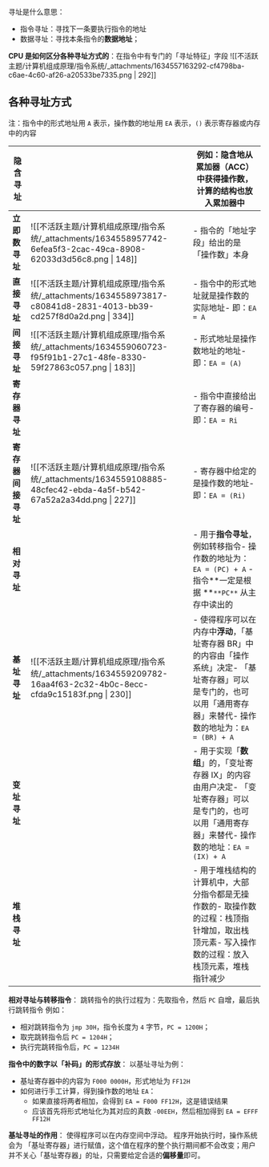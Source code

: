 寻址是什么意思：

- 指令寻址：寻找下一条要执行指令的地址
- 数据寻址：寻找本条指令的**数据地址**；

**CPU 是如何区分各种寻址方式的**：在指令中有专门的「寻址特征」字段
![[不活跃主题/计算机组成原理/指令系统/_attachments/1634557163292-cf4798ba-c6ae-4c60-af26-a20533be7335.png \| 292]]


## 各种寻址方式
注：指令中的形式地址用 `A` 表示，操作数的地址用 `EA` 表示，`()` 表示寄存器或内存中的内容

| **隐含寻址**       |                                                                                   | 例如：隐含地从累加器（ACC）中获得操作数，计算的结构也放入累加器中                                                                                                      |
| ------------------ | --------------------------------------------------------------------------------- | ---------------------------------------------------------------------------------------------------------------------------------------------------------------------- |
| **立即数寻址**     | ![[不活跃主题/计算机组成原理/指令系统/_attachments/1634558957742-6efea5f3-2cac-49ca-8908-62033d3d56c8.png \| 148]] | - 指令的「地址字段」给出的是「操作数」本身                                                                                                                             |
| **直接寻址**       | ![[不活跃主题/计算机组成原理/指令系统/_attachments/1634558973817-c80841d8-2831-4013-bb39-cd257f8d0a2d.png \| 334]] | - 指令中的形式地址就是操作数的实际地址- 即：`EA = A`                                                                                                                   |
| **间接寻址**       | ![[不活跃主题/计算机组成原理/指令系统/_attachments/1634559060723-f95f91b1-27c1-48fe-8330-59f27863c057.png \| 183]] | - 形式地址是操作数地址的地址- 即：`EA = (A)`                                                                                                                           |
| **寄存器寻址**     |                                                                                   | - 指令中直接给出了寄存器的编号- 即：`EA = Ri`                                                                                                                          |
| **寄存器间接寻址** | ![[不活跃主题/计算机组成原理/指令系统/_attachments/1634559108885-48cfec42-ebda-4a5f-b542-67a52a2a34dd.png \| 227]] | - 寄存器中给定的是操作数的地址- 即：`EA = (Ri)`                                                                                                                        |
| **相对寻址**       |                                                                                   | - 用于**指令寻址**，例如转移指令- 操作数的地址为：`EA = (PC) + A` - 指令**一定是根据 **`**PC**` 从主存中读出的                                                         |
| **基址寻址**       | ![[不活跃主题/计算机组成原理/指令系统/_attachments/1634559209782-16aa4f63-2c32-4b0c-8ecc-cfda9c15183f.png \| 230]] | - 使得程序可以在内存中**浮动**，「基址寄存器 BR」中的内容由「操作系统」决定- 「基址寄存器」可以是专门的，也可以用「通用寄存器」来替代- 操作数的地址为：`EA = (BR) + A` |
| **变址寻址**       |                                                                                   | - 用于实现「**数组**」的，「变址寄存器 IX」的内容由用户决定- 「变址寄存器」可以是专门的，也可以用「通用寄存器」来替代- 操作数的地址：`EA = (IX) + A`                   |
| **堆栈寻址**       |                                                                                   | - 用于堆栈结构的计算机中，大部分指令都是无操作数的- 取操作数的过程：栈顶指针增加，取出栈顶元素- 写入操作数的过程：放入栈顶元素，堆栈指针减少                           |


**相对寻址与转移指令**：
跳转指令的执行过程为：先取指令，然后 `PC` 自增，最后执行跳转指令
例如：

- 相对跳转指令为 `jmp 30H`，指令长度为 `4` 字节，`PC = 1200H`；
- 取完跳转指令后 `PC = 1204H`；
- 执行完跳转指令后，`PC = 1234H` 

**指令中的数字以「补码」的形式存放**：
以基址寻址为例：

- 基址寄存器中的内容为 `F000 0000H`，形式地址为 `FF12H` 
- 如何进行手工计算，得到操作数的地址 `EA`：
   - 如果直接将两者相加，会得到 `EA = F000 FF12H`，这是错误结果
   - 应该首先将形式地址化为其对应的真数 `-00EEH`，然后相加得到 `EA = EFFF FF12H` 

**基址寻址的作用**：
使得程序可以在内存空间中浮动。
程序开始执行时，操作系统会为 「基址寄存器」进行赋值，这个值在程序的整个执行期间都不会改变；用户并不关心「基址寄存器」的址，只需要给定合适的**偏移量**即可。
